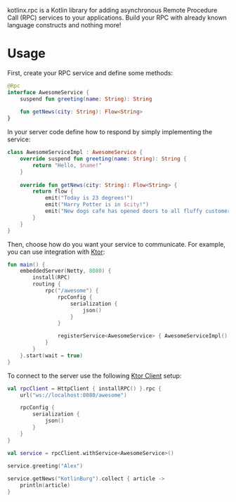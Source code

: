 kotlinx.rpc is a Kotlin library for adding asynchronous Remote Procedure Call (RPC) services to your applications. Build your RPC with already known language constructs and nothing more!

# Usage

First, create your RPC service and define some methods:

```kotlin
@Rpc
interface AwesomeService {
    suspend fun greeting(name: String): String
    
    fun getNews(city: String): Flow<String>
}
```
In your server code define how to respond by simply implementing the service:
```kotlin
class AwesomeServiceImpl : AwesomeService {
    override suspend fun greeting(name: String): String {
        return "Hello, $name!"
    }
    
    override fun getNews(city: String): Flow<String> {
        return flow { 
            emit("Today is 23 degrees!")
            emit("Harry Potter is in $city!")
            emit("New dogs cafe has opened doors to all fluffy customers!")
        }
    }
}
```
Then, choose how do you want your service to communicate. For example, you can use integration with [Ktor](https://ktor.io/):

```kotlin
fun main() {
    embeddedServer(Netty, 8080) {
        install(RPC)
        routing {
            rpc("/awesome") {
                rpcConfig {
                    serialization {
                        json()
                    }
                }

                registerService<AwesomeService> { AwesomeServiceImpl() }
            }
        }
    }.start(wait = true)
}
```
To connect to the server use the following [Ktor Client](https://ktor.io/docs/create-client.html) setup:
```kotlin
val rpcClient = HttpClient { installRPC() }.rpc {
    url("ws://localhost:8080/awesome")

    rpcConfig {
        serialization {
            json()
        }
    }
}

val service = rpcClient.withService<AwesomeService>()

service.greeting("Alex")    
    
service.getNews("KotlinBurg").collect { article ->
    println(article)
}
```
